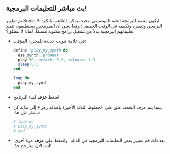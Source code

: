 ## بث مباشر للتعليمات البرمجية!

تم تطوير Sonic Pi ليكون منصة للبرمجة الحية للموسيقى، بحيث يمكن التلاعب بالكود البرمجي وتغييره وتكييفه في الوقت الحقيقي؛ وهذا يعني أن المبرمجين يستطيعون تنفيذ تعليماتهم البرمجية بدلاً من تشغيل برامج مكتوبة مسبقاً. لماذا لا تنطلق؟

- في علامة تبويب جديدة للمخزن المؤقت:
    
    ```ruby
    define :play_my_synth do
      use_synth :prophet
      play 50, attack: 0.2, release: 1.3
      sleep 0.5
    end

    loop do
      play_my_synth
    end
    ```

- اضغط **عزف** لبدء البرنامج.

- بينما يتم عزف النغمة، علق على الخطوط الثلاثة الأخيرة بإضافة رمز `#` إلى بداية كل سطر مثل هذا:
    
    ```ruby
    # loop do
    # play_my_synth
    # end
    ```

- بعد ذلك قم بتغيير بعض التعليمات البرمجية في الدالة، واضغط على **عزف** مرة أخرى. أنت الآن متأرجح جدًا!